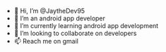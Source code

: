 - 👋 Hi, I’m @JaytheDev95
- 👀 I’m an android app developer
- 🌱 I’m currently learning android app development
- 💞️ I’m looking to collaborate on developers
- 📫 Reach me on gmail

<!---
JaytheDev95/JaytheDev95 is a ✨ special ✨ repository because its `README.md` (this file) appears on your GitHub profile.
You can click the Preview link to take a look at your changes.
--->
